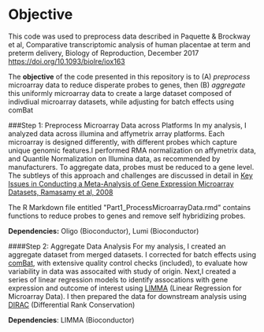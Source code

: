 # Objective

This code was used to preprocess data described in Paquette & Brockway et al, Comparative transcriptomic analysis of human placentae at term and preterm delivery, Biology of Reproduction, December 2017 https://doi.org/10.1093/biolre/iox163

The **objective** of the code presented in this repository is to (A) *preprocess* microarray data to reduce disperate probes to genes, then (B) *aggregate* this uniformly microarray data to create a large dataset composed of indivdiual microarray datasets, while adjusting for batch effects using comBat

###Step 1: Preprocess Microarray Data across Platforms
In my analysis, I analyzed data across illumina and affymetrix array platforms.  Each microarray is designed differently, with different probes which capture unique genomic features.I performed RMA normalization on affymetrix data, and Quantile Normalization on Illumina data, as recommended by manufacturers. To aggregate data, probes must be reduced to a gene level.  The subtleys of this approach and challenges are discussed in detail in [Key Issues in Conducting a Meta-Analysis of Gene Expression Microarray Datasets, Ramasamy et al, 2008](http://journals.plos.org/plosmedicine/article?id=10.1371/journal.pmed.0050184)

The R Markdown file entitled "Part1_ProcessMicroarrayData.rmd" contains functions to reduce probes to genes and remove self hybridizing probes.

**Dependencies:** Oligo (Bioconductor), Lumi (Bioconductor)

####Step 2: Aggregate Data Analysis
For my analysis, I created an aggregate dataset from merged datasets. I corrected for batch effects using [comBat](https://www.bu.edu/jlab/wp-assets/ComBat/Abstract.html), with extensive quality control checks (included), to evaluate how variability in data was assocaited with study of origin. Next,I created a series of linear regression models to identify assocations with gene expression and outcome of interest using [LIMMA](http://bioinf.wehi.edu.au/limma/) (Linear Regression for Microarray Data). I then prepared the data for downstream analysis using [DIRAC](http://journals.plos.org/ploscompbiol/article?id=10.1371/journal.pcbi.1000792) (Differential Rank Conservation)

**Dependencies**: LIMMA (Bioconductor)




